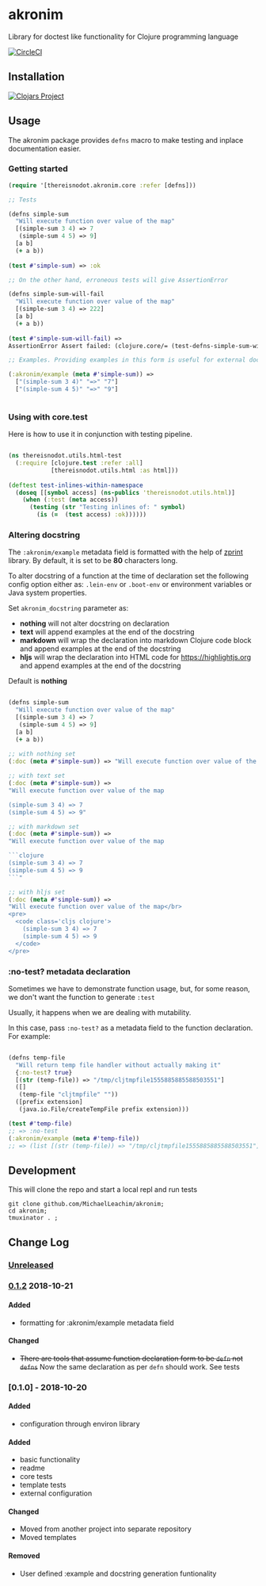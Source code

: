 # akronim

Library for doctest like functionality for Clojure programming language

[![CircleCI](https://circleci.com/gh/Michaelleachim/akronim.svg?style=svg)](https://circleci.com/gh/Michaelleachim/akronim)

## Installation

[![Clojars Project](https://clojars.org/thereisnodot/akronim/latest-version.svg)](https://clojars.org/thereisnodot/akronim) 


## Usage

The akronim package provides `defns` macro 
to make testing and inplace documentation easier. 

### Getting started

```clojure
(require '[thereisnodot.akronim.core :refer [defns]))

;; Tests

(defns simple-sum
  "Will execute function over value of the map"
  [(simple-sum 3 4) => 7
   (simple-sum 4 5) => 9]
  [a b]
  (+ a b))
  
(test #'simple-sum) => :ok

;; On the other hand, erroneous tests will give AssertionError

(defns simple-sum-will-fail
  "Will execute function over value of the map"
  [(simple-sum 3 4) => 222]
  [a b]
  (+ a b))
  
(test #'simple-sum-will-fail) => 
AssertionError Assert failed: (clojure.core/= (test-defns-simple-sum-will-fail 3 4) 222) 

;; Examples. Providing examples in this form is useful for external documentation tools

(:akronim/example (meta #'simple-sum)) => 
  ["(simple-sum 3 4)" "=>" "7"] 
  ["(simple-sum 4 5)" "=>" "9"]
  
```


### Using with core.test

Here is how to use it in conjunction with testing pipeline. 

```clojure

(ns thereisnodot.utils.html-test
  (:require [clojure.test :refer :all]
            [thereisnodot.utils.html :as html]))
            
(deftest test-inlines-within-namespace
  (doseq [[symbol access] (ns-publics 'thereisnodot.utils.html)]
    (when (:test (meta access))
      (testing (str "Testing inlines of: " symbol)
        (is (=  (test access) :ok))))))
```

### Altering docstring

The `:akronim/example` metadata field is formatted with the help of  [zprint](https://github.com/kkinnear/zprint) library. 
By default, it is set to be **80** characters long. 

To alter docstring of a function at the time of declaration 
set the following config option either as: `.lein-env` or `.boot-env` or environment
variables or Java system properties. 



Set `akronim_docstring` parameter as:
* **nothing** will not alter docstring on declaration
* **text**    will append examples at the end of the docstring
* **markdown** will wrap the declaration into markdown Clojure code block and append examples  at the end of the docstring
* **hljs** will wrap the declaration into HTML code for https://highlightjs.org and append examples at the end of the docstring

Default is **nothing**


```clojure

(defns simple-sum
  "Will execute function over value of the map"
  [(simple-sum 3 4) => 7
   (simple-sum 4 5) => 9]
  [a b]
  (+ a b))
  
;; with nothing set
(:doc (meta #'simple-sum)) => "Will execute function over value of the map"

;; with text set
(:doc (meta #'simple-sum)) => 
"Will execute function over value of the map

(simple-sum 3 4) => 7
(simple-sum 4 5) => 9"

;; with markdown set
(:doc (meta #'simple-sum)) => 
"Will execute function over value of the map

```clojure
(simple-sum 3 4) => 7
(simple-sum 4 5) => 9
```"

;; with hljs set
(:doc (meta #'simple-sum)) => 
"Will execute function over value of the map</br>
<pre>
  <code class='cljs clojure'>
    (simple-sum 3 4) => 7
    (simple-sum 4 5) => 9
  </code>
</pre>
```

### :no-test?  metadata declaration

Sometimes we have to demonstrate function usage, but, for some
reason, we don't want the function to generate `:test` 

Usually, it happens when we are dealing with mutability. 

In this case, pass `:no-test?` as a metadata field to the 
function declaration. For example:

```clojure

(defns temp-file
  "Will return temp file handler without actually making it"
  {:no-test? true}
  [(str (temp-file)) => "/tmp/cljtmpfile1555885885588503551"]
  ([]
   (temp-file "cljtmpfile" ""))
  ([prefix extension]
   (java.io.File/createTempFile prefix extension)))

(test #'temp-file)
;; => :no-test
(:akronim/example (meta #'temp-file))
;; => (list [(str (temp-file)) => "/tmp/cljtmpfile1555885885588503551"])
```

## Development

This will clone the repo and start a local repl and run tests

```shell
git clone github.com/MichaelLeachim/akronim;
cd akronim;
tmuxinator . ;
```

## Change Log

### [Unreleased]

### [0.1.2]   2018-10-21
#### Added
- formatting for :akronim/example metadata field

#### Changed
- ~~There are tools that assume function declaration form to be `defn` not `defns`~~ 
  Now the same declaration as per `defn` should work. See tests
  

### [0.1.0] - 2018-10-20
#### Added
- configuration through environ library

#### Added
- basic functionality
- readme
- core tests
- template tests
- external configuration

#### Changed 
- Moved from another project into separate repository
- Moved templates

#### Removed 
- User defined :example and docstring generation funtionality

[0.1.2]: https://github.com/michaelleachim/akronim/compare/0.1.0...0.1.2
[Unreleased]: https://github.com/michaelleachim/akronim/compare/0.1.2..HEAD


